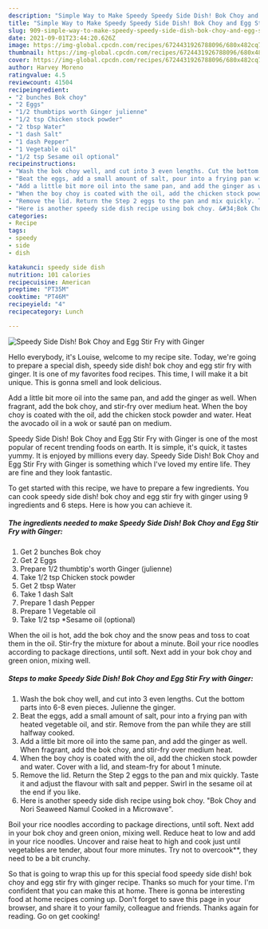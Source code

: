 ```yaml
---
description: "Simple Way to Make Speedy Speedy Side Dish! Bok Choy and Egg Stir Fry with Ginger"
title: "Simple Way to Make Speedy Speedy Side Dish! Bok Choy and Egg Stir Fry with Ginger"
slug: 909-simple-way-to-make-speedy-speedy-side-dish-bok-choy-and-egg-stir-fry-with-ginger
date: 2021-09-01T23:44:20.626Z
image: https://img-global.cpcdn.com/recipes/6724431926788096/680x482cq70/speedy-side-dish-bok-choy-and-egg-stir-fry-with-ginger-recipe-main-photo.jpg
thumbnail: https://img-global.cpcdn.com/recipes/6724431926788096/680x482cq70/speedy-side-dish-bok-choy-and-egg-stir-fry-with-ginger-recipe-main-photo.jpg
cover: https://img-global.cpcdn.com/recipes/6724431926788096/680x482cq70/speedy-side-dish-bok-choy-and-egg-stir-fry-with-ginger-recipe-main-photo.jpg
author: Harvey Moreno
ratingvalue: 4.5
reviewcount: 41504
recipeingredient:
- "2 bunches Bok choy"
- "2 Eggs"
- "1/2 thumbtips worth Ginger julienne"
- "1/2 tsp Chicken stock powder"
- "2 tbsp Water"
- "1 dash Salt"
- "1 dash Pepper"
- "1 Vegetable oil"
- "1/2 tsp Sesame oil optional"
recipeinstructions:
- "Wash the bok choy well, and cut into 3 even lengths. Cut the bottom parts into 6-8 even pieces. Julienne the ginger."
- "Beat the eggs, add a small amount of salt, pour into a frying pan with heated vegetable oil, and stir. Remove from the pan while they are still halfway cooked."
- "Add a little bit more oil into the same pan, and add the ginger as well. When fragrant, add the bok choy, and stir-fry over medium heat."
- "When the boy choy is coated with the oil, add the chicken stock powder and water. Cover with a lid, and steam-fry for about 1 minute."
- "Remove the lid. Return the Step 2 eggs to the pan and mix quickly. Taste it and adjust the flavour with salt and pepper. Swirl in the sesame oil at the end if you like."
- "Here is another speedy side dish recipe using bok choy. &#34;Bok Choy and Nori Seaweed Namul Cooked in a Microwave&#34;."
categories:
- Recipe
tags:
- speedy
- side
- dish

katakunci: speedy side dish 
nutrition: 101 calories
recipecuisine: American
preptime: "PT35M"
cooktime: "PT46M"
recipeyield: "4"
recipecategory: Lunch

---
```



![Speedy Side Dish! Bok Choy and Egg Stir Fry with Ginger](https://img-global.cpcdn.com/recipes/6724431926788096/680x482cq70/speedy-side-dish-bok-choy-and-egg-stir-fry-with-ginger-recipe-main-photo.jpg)

Hello everybody, it's Louise, welcome to my recipe site. Today, we're going to prepare a special dish, speedy side dish! bok choy and egg stir fry with ginger. It is one of my favorites food recipes. This time, I will make it a bit unique. This is gonna smell and look delicious.

Add a little bit more oil into the same pan, and add the ginger as well. When fragrant, add the bok choy, and stir-fry over medium heat. When the boy choy is coated with the oil, add the chicken stock powder and water. Heat the avocado oil in a wok or sauté pan on medium.

Speedy Side Dish! Bok Choy and Egg Stir Fry with Ginger is one of the most popular of recent trending foods on earth. It is simple, it's quick, it tastes yummy. It is enjoyed by millions every day. Speedy Side Dish! Bok Choy and Egg Stir Fry with Ginger is something which I've loved my entire life. They are fine and they look fantastic.


To get started with this recipe, we have to prepare a few ingredients. You can cook speedy side dish! bok choy and egg stir fry with ginger using 9 ingredients and 6 steps. Here is how you can achieve it.

<!--inarticleads1-->

##### The ingredients needed to make Speedy Side Dish! Bok Choy and Egg Stir Fry with Ginger:

1. Get 2 bunches Bok choy
1. Get 2 Eggs
1. Prepare 1/2 thumbtip&#39;s worth Ginger (julienne)
1. Take 1/2 tsp Chicken stock powder
1. Get 2 tbsp Water
1. Take 1 dash Salt
1. Prepare 1 dash Pepper
1. Prepare 1 Vegetable oil
1. Take 1/2 tsp *Sesame oil (optional)


When the oil is hot, add the bok choy and the snow peas and toss to coat them in the oil. Stir-fry the mixture for about a minute. Boil your rice noodles according to package directions, until soft. Next add in your bok choy and green onion, mixing well. 

<!--inarticleads2-->

##### Steps to make Speedy Side Dish! Bok Choy and Egg Stir Fry with Ginger:

1. Wash the bok choy well, and cut into 3 even lengths. Cut the bottom parts into 6-8 even pieces. Julienne the ginger.
1. Beat the eggs, add a small amount of salt, pour into a frying pan with heated vegetable oil, and stir. Remove from the pan while they are still halfway cooked.
1. Add a little bit more oil into the same pan, and add the ginger as well. When fragrant, add the bok choy, and stir-fry over medium heat.
1. When the boy choy is coated with the oil, add the chicken stock powder and water. Cover with a lid, and steam-fry for about 1 minute.
1. Remove the lid. Return the Step 2 eggs to the pan and mix quickly. Taste it and adjust the flavour with salt and pepper. Swirl in the sesame oil at the end if you like.
1. Here is another speedy side dish recipe using bok choy. &#34;Bok Choy and Nori Seaweed Namul Cooked in a Microwave&#34;.


Boil your rice noodles according to package directions, until soft. Next add in your bok choy and green onion, mixing well. Reduce heat to low and add in your rice noodles. Uncover and raise heat to high and cook just until vegetables are tender, about four more minutes. Try not to overcook**, they need to be a bit crunchy. 

So that is going to wrap this up for this special food speedy side dish! bok choy and egg stir fry with ginger recipe. Thanks so much for your time. I'm confident that you can make this at home. There is gonna be interesting food at home recipes coming up. Don't forget to save this page in your browser, and share it to your family, colleague and friends. Thanks again for reading. Go on get cooking!
